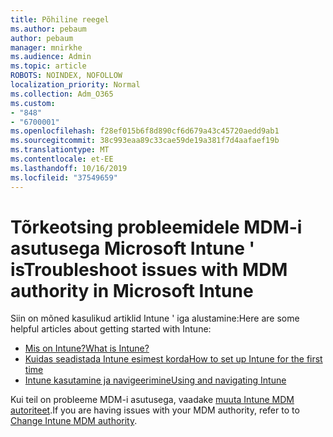 ```yaml
---
title: Põhiline reegel
ms.author: pebaum
author: pebaum
manager: mnirkhe
ms.audience: Admin
ms.topic: article
ROBOTS: NOINDEX, NOFOLLOW
localization_priority: Normal
ms.collection: Adm_O365
ms.custom:
- "848"
- "6700001"
ms.openlocfilehash: f28ef015b6f8d890cf6d679a43c45720aedd9ab1
ms.sourcegitcommit: 38c993eaa89c33cae59de19a381f7d4aafaef19b
ms.translationtype: MT
ms.contentlocale: et-EE
ms.lasthandoff: 10/16/2019
ms.locfileid: "37549659"
---
```

# <a name="troubleshoot-issues-with-mdm-authority-in-microsoft-intune"></a><span data-ttu-id="d7a61-102">Tõrkeotsing probleemidele MDM-i asutusega Microsoft Intune ' is</span><span class="sxs-lookup"><span data-stu-id="d7a61-102">Troubleshoot issues with MDM authority in Microsoft Intune</span></span>

<span data-ttu-id="d7a61-103">Siin on mõned kasulikud artiklid Intune ' iga alustamine:</span><span class="sxs-lookup"><span data-stu-id="d7a61-103">Here are some helpful articles about getting started with Intune:</span></span>

- [<span data-ttu-id="d7a61-104">Mis on Intune?</span><span class="sxs-lookup"><span data-stu-id="d7a61-104">What is Intune?</span></span>](https://docs.microsoft.com/intune/what-is-intune)
- [<span data-ttu-id="d7a61-105">Kuidas seadistada Intune esimest korda</span><span class="sxs-lookup"><span data-stu-id="d7a61-105">How to set up Intune for the first time</span></span>](https://docs.microsoft.com/intune/setup-steps)
- [<span data-ttu-id="d7a61-106">Intune kasutamine ja navigeerimine</span><span class="sxs-lookup"><span data-stu-id="d7a61-106">Using and navigating Intune</span></span>](https://docs.microsoft.com/intune/tutorial-walkthrough-intune-portal)

<span data-ttu-id="d7a61-107">Kui teil on probleeme MDM-i asutusega, vaadake [muuta Intune MDM autoriteet](https://docs.microsoft.com/alchemyinsights/change-mdm-authority).</span><span class="sxs-lookup"><span data-stu-id="d7a61-107">If you are having issues with your MDM authority, refer to to [Change Intune MDM authority](https://docs.microsoft.com/alchemyinsights/change-mdm-authority).</span></span>